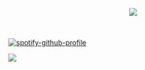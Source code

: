 <p align="center">
  <img src="https://capsule-render.vercel.app/api?&type=Waving&color=gradient&fontSize=28&fontColor=000000&text=Welcome%20to%20My%20Github&animation=twinkling&fontAlignY=27"/></p>
<br>

[![spotify-github-profile](https://spotify-github-profile.vercel.app/api/view?uid=31y7ochpzlu2z4jpm3uw4ygr5ohi&cover_image=true&theme=novatorem&show_offline=false&background_color=000000&interchange=true&bar_color=000000&bar_color_cover=true)](https://github.com/Ironman444ff)

![](https://img.shields.io/static/v1?label=PROFILE+VIEWS&message=-6969696969&color=ff0000)
